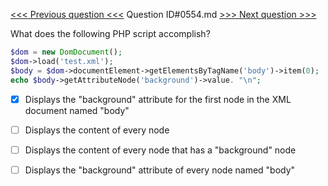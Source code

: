 [<<< Previous question <<<](0553.md)  Question ID#0554.md  [>>> Next question >>>](0555.md) 

What does the following PHP script accomplish?

```php
$dom = new DomDocument();
$dom->load('test.xml');
$body = $dom->documentElement->getElementsByTagName('body')->item(0);
echo $body->getAttributeNode('background')->value. "\n";
```

- [x] Displays the "background" attribute for the first node in the XML document named "body"

- [ ] Displays the content of every <body> node

- [ ] Displays the content of every node that has a "background" node

- [ ] Displays the "background" attribute of every node named "body"

